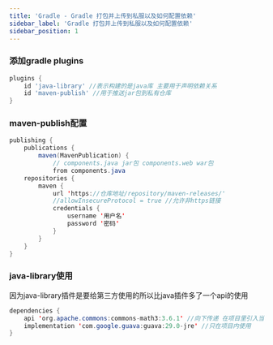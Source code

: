 ```yaml
---
title: 'Gradle - Gradle 打包并上传到私服以及如何配置依赖'
sidebar_label: 'Gradle 打包并上传到私服以及如何配置依赖'
sidebar_position: 1
---
```


### 添加gradle plugins

```groovy
plugins {
    id 'java-library' //表示构建的是java库 主要用于声明依赖关系
    id 'maven-publish' //用于推送jar包到私有仓库
}
```

### maven-publish配置

```java
publishing {
    publications {
        maven(MavenPublication) {
			// components.java jar包 components.web war包
            from components.java
    repositories {
        maven {
            url 'https://仓库地址/repository/maven-releases/'
			//allowInsecureProtocol = true //允许非https链接
            credentials {
                username '用户名'
                password '密码'
            }
        }
    }
}
```

### java-library使用

因为java-library插件是要给第三方使用的所以比java插件多了一个api的使用

```java
dependencies {
    api 'org.apache.commons:commons-math3:3.6.1' //向下传递 在项目里引入当前打包的jar包时会将这个包一起引入
    implementation 'com.google.guava:guava:29.0-jre' //只在项目内使用
}
```